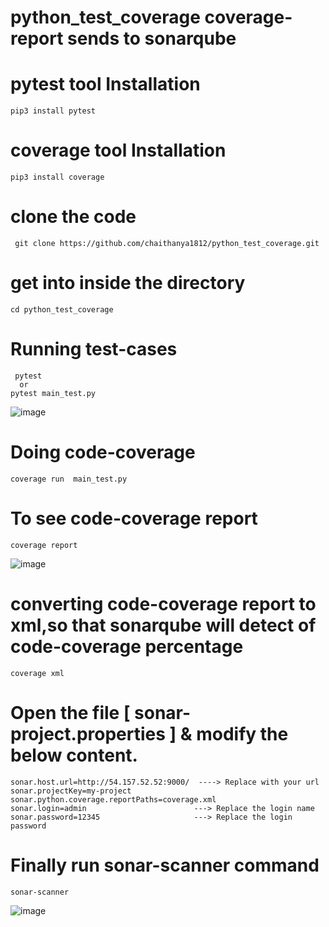 # python_test_coverage  coverage-report sends to sonarqube
# pytest tool Installation
```
pip3 install pytest
```

# coverage tool Installation

```
pip3 install coverage
```

# clone the code
```
 git clone https://github.com/chaithanya1812/python_test_coverage.git
```
# get into inside the directory
```
cd python_test_coverage
```
# Running test-cases
```
 pytest
  or
pytest main_test.py
```
![image](https://github.com/chaithanya1812/python_test_coverage/assets/111736742/e75d81fe-f430-4830-b6a6-1739658ce27c)

# Doing code-coverage  
```
coverage run  main_test.py
```

# To see code-coverage report 
```
coverage report
```
![image](https://github.com/chaithanya1812/python_test_coverage/assets/111736742/c1d40def-4626-4f01-baad-aa0a58e32e13)

# converting code-coverage report to xml,so that sonarqube will detect of code-coverage percentage
```
coverage xml
```
# Open the file [ sonar-project.properties ] & modify the below content.
```
sonar.host.url=http://54.157.52.52:9000/  ----> Replace with your url
sonar.projectKey=my-project
sonar.python.coverage.reportPaths=coverage.xml
sonar.login=admin                        ---> Replace the login name
sonar.password=12345                     ---> Replace the login password 
```

# Finally run sonar-scanner command
```
sonar-scanner
```

![image](https://github.com/chaithanya1812/python_test_coverage/assets/111736742/bf53525e-262b-4982-9d33-ff0a0e096a26)




